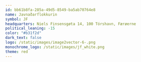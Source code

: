 ```yaml
---
id: bb61b8fa-285a-49d5-8549-ba5ab70764e8
name: Javnaðarflokkurin
symbol: JF
headquarters: Niels Finsensgøta 14, 100 Tórshavn, Færøerne
political_leaning: -15
color: "#b31f2d"
dark_text: false
logo: /static/images/image2vector-6-.png
monochrome_logo: /static/images/jf_white.png
theme: red
---
```

